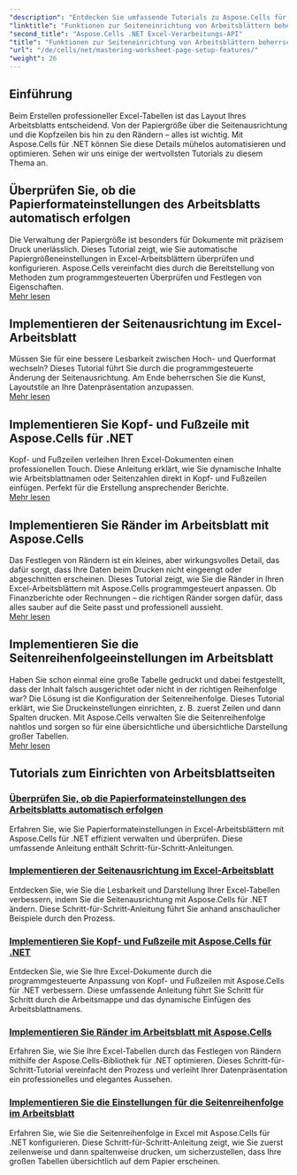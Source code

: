 ```yaml
---
"description": "Entdecken Sie umfassende Tutorials zu Aspose.Cells für .NET, einschließlich der Verwaltung von Funktionen zur Seiteneinrichtung von Arbeitsblättern wie Papiergröße, Ausrichtung, Kopfzeilen, Ränder und mehr."
"linktitle": "Funktionen zur Seiteneinrichtung von Arbeitsblättern beherrschen"
"second_title": "Aspose.Cells .NET Excel-Verarbeitungs-API"
"title": "Funktionen zur Seiteneinrichtung von Arbeitsblättern beherrschen"
"url": "/de/cells/net/mastering-worksheet-page-setup-features/"
"weight": 26
---
```


## Einführung

Beim Erstellen professioneller Excel-Tabellen ist das Layout Ihres Arbeitsblatts entscheidend. Von der Papiergröße über die Seitenausrichtung und die Kopfzeilen bis hin zu den Rändern – alles ist wichtig. Mit Aspose.Cells für .NET können Sie diese Details mühelos automatisieren und optimieren. Sehen wir uns einige der wertvollsten Tutorials zu diesem Thema an.

## Überprüfen Sie, ob die Papierformateinstellungen des Arbeitsblatts automatisch erfolgen  
Die Verwaltung der Papiergröße ist besonders für Dokumente mit präzisem Druck unerlässlich. Dieses Tutorial zeigt, wie Sie automatische Papiergrößeneinstellungen in Excel-Arbeitsblättern überprüfen und konfigurieren. Aspose.Cells vereinfacht dies durch die Bereitstellung von Methoden zum programmgesteuerten Überprüfen und Festlegen von Eigenschaften.  
[Mehr lesen](./check-if-paper-size-settings/)

## Implementieren der Seitenausrichtung im Excel-Arbeitsblatt  
Müssen Sie für eine bessere Lesbarkeit zwischen Hoch- und Querformat wechseln? Dieses Tutorial führt Sie durch die programmgesteuerte Änderung der Seitenausrichtung. Am Ende beherrschen Sie die Kunst, Layoutstile an Ihre Datenpräsentation anzupassen.  
[Mehr lesen](./implement-page-orientation-in-excel-worksheet/)

## Implementieren Sie Kopf- und Fußzeile mit Aspose.Cells für .NET  
Kopf- und Fußzeilen verleihen Ihren Excel-Dokumenten einen professionellen Touch. Diese Anleitung erklärt, wie Sie dynamische Inhalte wie Arbeitsblattnamen oder Seitenzahlen direkt in Kopf- und Fußzeilen einfügen. Perfekt für die Erstellung ansprechender Berichte.  
[Mehr lesen](./implement-header-footer/)

## Implementieren Sie Ränder im Arbeitsblatt mit Aspose.Cells  

Das Festlegen von Rändern ist ein kleines, aber wirkungsvolles Detail, das dafür sorgt, dass Ihre Daten beim Drucken nicht eingeengt oder abgeschnitten erscheinen. Dieses Tutorial zeigt, wie Sie die Ränder in Ihren Excel-Arbeitsblättern mit Aspose.Cells programmgesteuert anpassen. Ob Finanzberichte oder Rechnungen – die richtigen Ränder sorgen dafür, dass alles sauber auf die Seite passt und professionell aussieht.  
[Mehr lesen](./implement-margins-in-worksheet/)

## Implementieren Sie die Seitenreihenfolgeeinstellungen im Arbeitsblatt  

Haben Sie schon einmal eine große Tabelle gedruckt und dabei festgestellt, dass der Inhalt falsch ausgerichtet oder nicht in der richtigen Reihenfolge war? Die Lösung ist die Konfiguration der Seitenreihenfolge. Dieses Tutorial erklärt, wie Sie Druckeinstellungen einrichten, z. B. zuerst Zeilen und dann Spalten drucken. Mit Aspose.Cells verwalten Sie die Seitenreihenfolge nahtlos und sorgen so für eine übersichtliche und übersichtliche Darstellung großer Tabellen.  
[Mehr lesen](./implement-page-order-settings/)


## Tutorials zum Einrichten von Arbeitsblattseiten
### [Überprüfen Sie, ob die Papierformateinstellungen des Arbeitsblatts automatisch erfolgen](./check-if-paper-size-settings/)
Erfahren Sie, wie Sie Papierformateinstellungen in Excel-Arbeitsblättern mit Aspose.Cells für .NET effizient verwalten und überprüfen. Diese umfassende Anleitung enthält Schritt-für-Schritt-Anleitungen.
### [Implementieren der Seitenausrichtung im Excel-Arbeitsblatt](./implement-page-orientation-in-excel-worksheet/)
Entdecken Sie, wie Sie die Lesbarkeit und Darstellung Ihrer Excel-Tabellen verbessern, indem Sie die Seitenausrichtung mit Aspose.Cells für .NET ändern. Diese Schritt-für-Schritt-Anleitung führt Sie anhand anschaulicher Beispiele durch den Prozess.
### [Implementieren Sie Kopf- und Fußzeile mit Aspose.Cells für .NET](./implement-header-footer/)
Entdecken Sie, wie Sie Ihre Excel-Dokumente durch die programmgesteuerte Anpassung von Kopf- und Fußzeilen mit Aspose.Cells für .NET verbessern. Diese umfassende Anleitung führt Sie Schritt für Schritt durch die Arbeitsmappe und das dynamische Einfügen des Arbeitsblattnamens.
### [Implementieren Sie Ränder im Arbeitsblatt mit Aspose.Cells](./implement-margins-in-worksheet/)
Erfahren Sie, wie Sie Ihre Excel-Tabellen durch das Festlegen von Rändern mithilfe der Aspose.Cells-Bibliothek für .NET optimieren. Dieses Schritt-für-Schritt-Tutorial vereinfacht den Prozess und verleiht Ihrer Datenpräsentation ein professionelles und elegantes Aussehen.
### [Implementieren Sie die Einstellungen für die Seitenreihenfolge im Arbeitsblatt](./implement-page-order-settings/)
Erfahren Sie, wie Sie die Seitenreihenfolge in Excel mit Aspose.Cells für .NET konfigurieren. Diese Schritt-für-Schritt-Anleitung zeigt, wie Sie zuerst zeilenweise und dann spaltenweise drucken, um sicherzustellen, dass Ihre großen Tabellen übersichtlich auf dem Papier erscheinen.